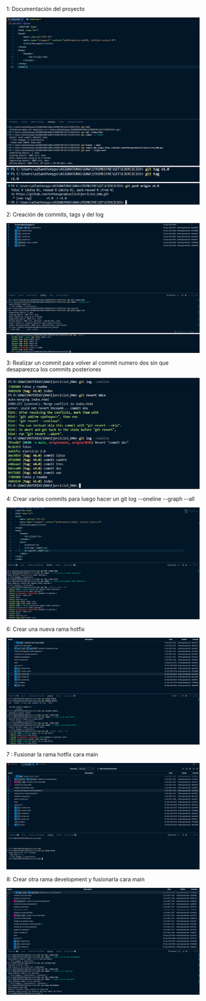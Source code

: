 1: Documentación del proyecto

![uno](image/1.0.png)
![dos](image/1.1.png)
![tres](image/1.2.png)

2: Creación de commits, tags y del log

![cuatro](image/2.0.png)
![cinco](image/2.1.png)

3: Realizar un commit para volver al commit numero dos sin que desaparezca los commits posteriores

![tres](image/3.0.png)

4: Crear varios commits para luego hacer un git log --oneline --graph --all

![cuatro](image/4.0.png)

6: Crear una nueva rama hotfix

![sexto](image/6.0.png)

7 : Fusionar la rama hotfix cara main 

![siete](image/7.0.png)

8: Crear otra rama development y fusionarla cara main

![ocho](image/8.0.png)